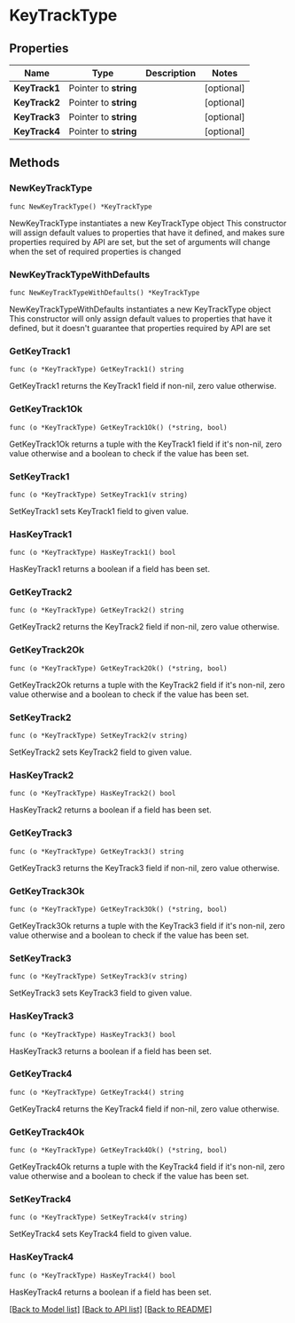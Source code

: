 # KeyTrackType

## Properties

Name | Type | Description | Notes
------------ | ------------- | ------------- | -------------
**KeyTrack1** | Pointer to **string** |  | [optional] 
**KeyTrack2** | Pointer to **string** |  | [optional] 
**KeyTrack3** | Pointer to **string** |  | [optional] 
**KeyTrack4** | Pointer to **string** |  | [optional] 

## Methods

### NewKeyTrackType

`func NewKeyTrackType() *KeyTrackType`

NewKeyTrackType instantiates a new KeyTrackType object
This constructor will assign default values to properties that have it defined,
and makes sure properties required by API are set, but the set of arguments
will change when the set of required properties is changed

### NewKeyTrackTypeWithDefaults

`func NewKeyTrackTypeWithDefaults() *KeyTrackType`

NewKeyTrackTypeWithDefaults instantiates a new KeyTrackType object
This constructor will only assign default values to properties that have it defined,
but it doesn't guarantee that properties required by API are set

### GetKeyTrack1

`func (o *KeyTrackType) GetKeyTrack1() string`

GetKeyTrack1 returns the KeyTrack1 field if non-nil, zero value otherwise.

### GetKeyTrack1Ok

`func (o *KeyTrackType) GetKeyTrack1Ok() (*string, bool)`

GetKeyTrack1Ok returns a tuple with the KeyTrack1 field if it's non-nil, zero value otherwise
and a boolean to check if the value has been set.

### SetKeyTrack1

`func (o *KeyTrackType) SetKeyTrack1(v string)`

SetKeyTrack1 sets KeyTrack1 field to given value.

### HasKeyTrack1

`func (o *KeyTrackType) HasKeyTrack1() bool`

HasKeyTrack1 returns a boolean if a field has been set.

### GetKeyTrack2

`func (o *KeyTrackType) GetKeyTrack2() string`

GetKeyTrack2 returns the KeyTrack2 field if non-nil, zero value otherwise.

### GetKeyTrack2Ok

`func (o *KeyTrackType) GetKeyTrack2Ok() (*string, bool)`

GetKeyTrack2Ok returns a tuple with the KeyTrack2 field if it's non-nil, zero value otherwise
and a boolean to check if the value has been set.

### SetKeyTrack2

`func (o *KeyTrackType) SetKeyTrack2(v string)`

SetKeyTrack2 sets KeyTrack2 field to given value.

### HasKeyTrack2

`func (o *KeyTrackType) HasKeyTrack2() bool`

HasKeyTrack2 returns a boolean if a field has been set.

### GetKeyTrack3

`func (o *KeyTrackType) GetKeyTrack3() string`

GetKeyTrack3 returns the KeyTrack3 field if non-nil, zero value otherwise.

### GetKeyTrack3Ok

`func (o *KeyTrackType) GetKeyTrack3Ok() (*string, bool)`

GetKeyTrack3Ok returns a tuple with the KeyTrack3 field if it's non-nil, zero value otherwise
and a boolean to check if the value has been set.

### SetKeyTrack3

`func (o *KeyTrackType) SetKeyTrack3(v string)`

SetKeyTrack3 sets KeyTrack3 field to given value.

### HasKeyTrack3

`func (o *KeyTrackType) HasKeyTrack3() bool`

HasKeyTrack3 returns a boolean if a field has been set.

### GetKeyTrack4

`func (o *KeyTrackType) GetKeyTrack4() string`

GetKeyTrack4 returns the KeyTrack4 field if non-nil, zero value otherwise.

### GetKeyTrack4Ok

`func (o *KeyTrackType) GetKeyTrack4Ok() (*string, bool)`

GetKeyTrack4Ok returns a tuple with the KeyTrack4 field if it's non-nil, zero value otherwise
and a boolean to check if the value has been set.

### SetKeyTrack4

`func (o *KeyTrackType) SetKeyTrack4(v string)`

SetKeyTrack4 sets KeyTrack4 field to given value.

### HasKeyTrack4

`func (o *KeyTrackType) HasKeyTrack4() bool`

HasKeyTrack4 returns a boolean if a field has been set.


[[Back to Model list]](../README.md#documentation-for-models) [[Back to API list]](../README.md#documentation-for-api-endpoints) [[Back to README]](../README.md)


